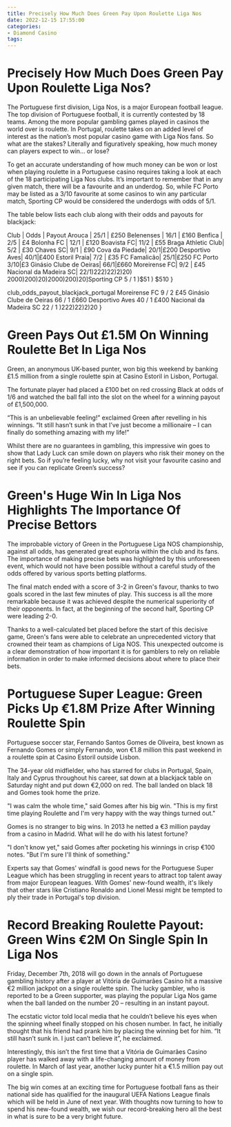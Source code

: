 ```yaml
---
title: Precisely How Much Does Green Pay Upon Roulette Liga Nos 
date: 2022-12-15 17:55:00
categories:
- Diamond Casino
tags:
---
```



#  Precisely How Much Does Green Pay Upon Roulette Liga Nos? 

The Portuguese first division, Liga Nos, is a major European football league. The top division of Portuguese football, it is currently contested by 18 teams. Among the more popular gambling games played in casinos the world over is roulette. In Portugal, roulette takes on an added level of interest as the nation’s most popular casino game with Liga Nos fans. So what are the stakes? Literally and figuratively speaking, how much money can players expect to win… or lose?

To get an accurate understanding of how much money can be won or lost when playing roulette in a Portuguese casino requires taking a look at each of the 18 participating Liga Nos clubs. It’s important to remember that in any given match, there will be a favourite and an underdog. So, while FC Porto may be listed as a 3/10 favourite at some casinos to win any particular match, Sporting CP would be considered the underdogs with odds of 5/1. 

The table below lists each club along with their odds and payouts for blackjack: 

 Club | Odds | Payout 
Arouca | 25/1 | £250 
Belenenses | 16/1 | £160 
Benfica | 2/5 | £4 
Bolonha FC | 12/1 | £120 
Boavista FC| 11/2 | £55 
Braga Athletic Club| 5/2 | £30 
Chaves SC| 9/1 | £90 
Cova da Piedade| 20/1|£200
Desportivo Aves| 40/1|£400  Estoril Praia| 7/2 | £35 
FC Famalicão| 25/1|£250 
FC Porto 3/10|£3 
Ginásio Clube de Oeiras| 66/1|£660
Moreirense FC| 9/2 | £45 
Nacional da Madeira SC| 22/1)$222)$22)$2)$20) $2000)$200)$20)$2000)$200)$20]Sporting CP 5 / 1 )$51 ) $510 }

club_odds_payout_blackjack_portugal Moreirense FC 9 / 2 £45 Ginásio Clube de Oeiras 66 / 1 £660 Desportivo Aves 40 / 1 £400 Nacional da Madeira SC 22 / 1 )$222 )$22)$2)$20 }

#  Green Pays Out £1.5M On Winning Roulette Bet In Liga Nos 

Green, an anonymous UK-based punter, won big this weekend by banking £1.5 million from a single roulette spin at Casino Estoril in Lisbon, Portugal.

The fortunate player had placed a £100 bet on red crossing Black at odds of 1/6 and watched the ball fall into the slot on the wheel for a winning payout of £1,500,000.

“This is an unbelievable feeling!” exclaimed Green after revelling in his winnings. “It still hasn’t sunk in that I’ve just become a millionaire – I can finally do something amazing with my life!”

Whilst there are no guarantees in gambling, this impressive win goes to show that Lady Luck can smile down on players who risk their money on the right bets. So if you’re feeling lucky, why not visit your favourite casino and see if you can replicate Green’s success?

#  Green's Huge Win In Liga Nos Highlights The Importance Of Precise Bettors 

The improbable victory of Green in the Portuguese Liga NOS championship, against all odds, has generated great euphoria within the club and its fans. The importance of making precise bets was highlighted by this unforeseen event, which would not have been possible without a careful study of the odds offered by various sports betting platforms.

The final match ended with a score of 3-2 in Green's favour, thanks to two goals scored in the last few minutes of play. This success is all the more remarkable because it was achieved despite the numerical superiority of their opponents. In fact, at the beginning of the second half, Sporting CP were leading 2-0.

Thanks to a well-calculated bet placed before the start of this decisive game, Green's fans were able to celebrate an unprecedented victory that crowned their team as champions of Liga NOS. This unexpected outcome is a clear demonstration of how important it is for gamblers to rely on reliable information in order to make informed decisions about where to place their bets.

#  Portuguese Super League: Green Picks Up €1.8M Prize After Winning Roulette Spin 

 Portuguese soccer star, Fernando Santos Gomes de Oliveira, best known as Fernando Gomes or simply Fernando, won €1.8 million this past weekend in a roulette spin at Casino Estoril outside Lisbon.

The 34-year old midfielder, who has starred for clubs in Portugal, Spain, Italy and Cyprus throughout his career, sat down at a blackjack table on Saturday night and put down €2,000 on red. The ball landed on black 18 and Gomes took home the prize.

"I was calm the whole time," said Gomes after his big win. "This is my first time playing Roulette and I'm very happy with the way things turned out."

Gomes is no stranger to big wins. In 2013 he netted a €3 million payday from a casino in Madrid. What will he do with his latest fortune?

"I don't know yet," said Gomes after pocketing his winnings in crisp €100 notes. "But I'm sure I'll think of something."

Experts say that Gomes' windfall is good news for the Portuguese Super League which has been struggling in recent years to attract top talent away from major European leagues. With Gomes' new-found wealth, it's likely that other stars like Cristiano Ronaldo and Lionel Messi might be tempted to ply their trade in Portugal's top division.

#  Record Breaking Roulette Payout: Green Wins €2M On Single Spin In Liga Nos

Friday, December 7th, 2018 will go down in the annals of Portuguese gambling history after a player at Vitória de Guimarães Casino hit a massive €2 million jackpot on a single roulette spin. The lucky gambler, who is reported to be a Green supporter, was playing the popular Liga Nos game when the ball landed on the number 20 – resulting in an instant payout.

The ecstatic victor told local media that he couldn’t believe his eyes when the spinning wheel finally stopped on his chosen number. In fact, he initially thought that his friend had prank him by placing the winning bet for him. “It still hasn’t sunk in. I just can’t believe it”, he exclaimed.

Interestingly, this isn’t the first time that a Vitória de Guimarães Casino player has walked away with a life-changing amount of money from roulette. In March of last year, another lucky punter hit a €1.5 million pay out on a single spin.

The big win comes at an exciting time for Portuguese football fans as their national side has qualified for the inaugural UEFA Nations League finals which will be held in June of next year. With thoughts now turning to how to spend his new-found wealth, we wish our record-breaking hero all the best in what is sure to be a very bright future.